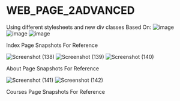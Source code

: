 # WEB_PAGE_2ADVANCED
Using different stylesheets and new div classes 
Based On:
![image](https://img.shields.io/badge/HTML5-E34F26?style=for-the-badge&logo=html5&logoColor=white)
![image](https://img.shields.io/badge/CSS3-1572B6?style=for-the-badge&logo=css3&logoColor=white)
![image](https://img.shields.io/badge/JavaScript-323330?style=for-the-badge&logo=javascript&logoColor=F7DF1E)

Index Page Snapshots For Reference

![Screenshot (138)](https://user-images.githubusercontent.com/85160238/165588039-fbc91f4b-0b90-4f7f-a96b-d942f71c1b96.png)
![Screenshot (139)](https://user-images.githubusercontent.com/85160238/165588053-24e2fc37-a036-4ada-908c-86fa76abb1d8.png)
![Screenshot (140)](https://user-images.githubusercontent.com/85160238/165588060-4baf710c-60f7-4dcf-a917-de5137624f9d.png)

About Page Snapshots For Reference

![Screenshot (141)](https://user-images.githubusercontent.com/85160238/165803294-27cbbc5b-7417-4594-b863-28914a4e8150.png)
![Screenshot (142)](https://user-images.githubusercontent.com/85160238/165803307-645200bc-140b-4e73-b5e3-71cc046f9607.png)

Courses Page Snapshots For Reference
